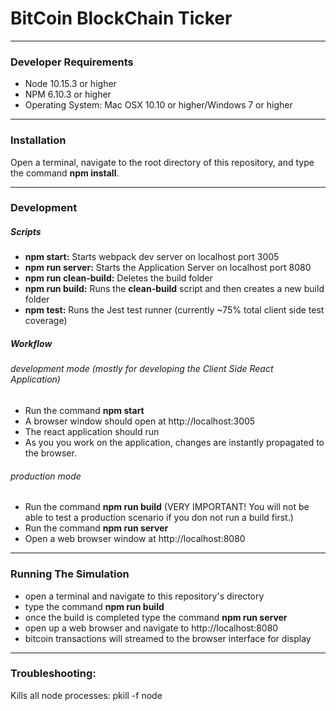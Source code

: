 # BitCoin BlockChain Ticker

----

### Developer Requirements
+ Node 10.15.3 or higher  
+ NPM 6.10.3 or higher  
+ Operating System: Mac OSX 10.10 or higher/Windows 7 or higher  

----

### Installation
Open a terminal, navigate to the root directory of this repository, and type the command **npm install**.

----

### Development
##### Scripts
+ **npm start:** Starts webpack dev server on localhost port 3005
+ **npm run server:** Starts the Application Server on localhost port 8080
+ **npm run clean-build:** Deletes the build folder
+ **npm run build:** Runs the **clean-build** script and then creates a new build folder
+ **npm test:** Runs the Jest test runner (currently ~75% total client side test coverage)

##### Workflow
###### development mode (mostly for developing the Client Side React Application)
- Run the command **npm start**
- A browser window should open at http://localhost:3005
- The react application should run
- As you you work on the application, changes are instantly propagated to the browser.

###### production mode
- Run the command **npm run build** (VERY IMPORTANT! You will not be able to test a production scenario if you don not run a build first.)
- Run the command **npm run server**
- Open a web browser window at http://localhost:8080

----

### Running The Simulation
- open a terminal and navigate to this repository's directory
- type the command **npm run build**
- once the build is completed type the command **npm run server**
- open up a web browser and navigate to http://localhost:8080
- bitcoin transactions will streamed to the browser interface for display

----

### Troubleshooting:
Kills all node processes: pkill -f node  